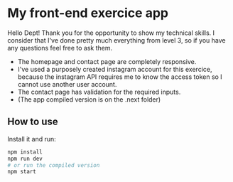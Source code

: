 # My front-end exercice app

Hello Dept! Thank you for the opportunity to show my technical skills. I consider that I've done pretty much everything from level 3, so if you have any questions feel free to ask them.

- The homepage and contact page are completely responsive.
- I've used a purposely created instagram account for this exercice, because the instagram API requires me to know the access token so I cannot use another user account.
- The contact page has validation for the required inputs.
- (The app compiled version is on the .next folder)

## How to use

Install it and run:

```bash
npm install
npm run dev
# or run the compiled version
npm start
```
